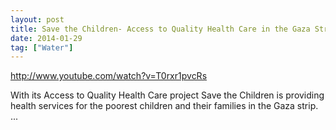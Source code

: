 ```yaml
---
layout: post
title: Save the Children- Access to Quality Health Care in the Gaza Strip
date: 2014-01-29
tag: ["Water"]
---
```


http://www.youtube.com/watch?v=T0rxr1pvcRs  

With its Access to Quality Health Care project Save the Children is providing health services for the poorest children and their families in the Gaza strip. ...
